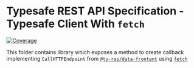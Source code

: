 # Typesafe REST API Specification - Typesafe Client With `fetch`

[![Coverage](https://codecov.io/gh/ty-ras/client-fetch/branch/main/graph/badge.svg?flag=client)](https://codecov.io/gh/ty-ras/client-fetch)

This folder contains library which exposes a method to create callback implementing `CallHTTPEndpoint` from [`@ty-ras/data-frontent`](https://github.com/ty-ras/data) using [`fetch`](https://developer.mozilla.org/en-US/docs/Web/API/Fetch_API)
